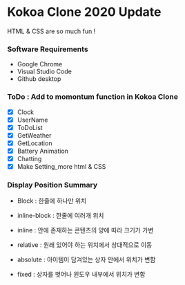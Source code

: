 # Kokoa Clone 2020 Update

HTML & CSS are so much fun !

### Software Requirements

- Google Chrome
- Visual Studio Code
- Github desktop

### ToDo : Add to momontum function in Kokoa Clone

- [x] Clock
- [x] UserName
- [x] ToDoList
- [x] GetWeather
- [x] GetLocation
- [x] Battery Animation
- [x] Chatting
- [x] Make Setting_more html & CSS

### Display Position Summary

- Block : 한줄에 하나만 위치
- inline-block : 한줄에 여러개 위치
- inline : 안에 존재하는 콘텐츠의 양에 따라 크기가 가변

- relative : 원래 있어야 하는 위치에서 상대적으로 이동
- absolute : 아이템이 담겨있는 상자 안에서 위치가 변함
- fixed : 상자를 벗어나 윈도우 내부에서 위치가 변함
